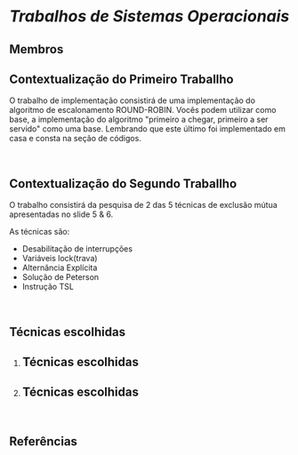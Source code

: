 # <h1><i>Trabalhos de Sistemas Operacionais</i></h1>


<h2>Membros</h2>
<h2>Contextualização do Primeiro Traballho</h2>
<p>O trabalho de implementação consistirá de uma implementação do algoritmo de escalonamento ROUND-ROBIN. Vocês podem utilizar como base, a implementação do algoritmo "primeiro a chegar, primeiro a ser servido" como uma base. Lembrando que este último foi implementado em casa e consta na seção de códigos.</p>
</p>
<br>

<h2>Contextualização do Segundo Traballho</h2>
<p>O trabalho consistirá da pesquisa de 2 das 5 técnicas de exclusão mútua apresentadas no slide 5 & 6.

As técnicas são:

<ul>
<li>Desabilitação de  interrupções</li>
<li>Variáveis lock(trava)</li>
<li>Alternância Explícita</li>
<li>Solução de Peterson</li>
<li>Instrução TSL</li>
</ul>
</p>
<br>
<h2>Técnicas escolhidas</h2>
<ol>
<li><h2>Técnicas escolhidas</h2></li>
<p><p>
<li><h2>Técnicas escolhidas</h2></li>
<p></p>
</ol>
<br>
<h2>Referências</h2>

